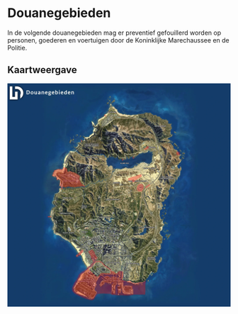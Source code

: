 # Douanegebieden

In de volgende douanegebieden mag er preventief gefouillerd worden op personen, goederen en voertuigen door de Koninklijke Marechaussee en de Politie.

## Kaartweergave

![Kaart](img/douanegebied.png)